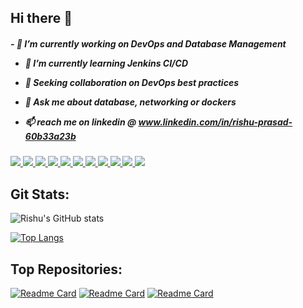 <h2><b>Hi there 👋</b></h2>
<h5>
 - 🔭 I’m currently working on DevOps and Database Management 

- 🌱 I’m currently learning Jenkins CI/CD

- 👯 Seeking collaboration on DevOps best practices

- 💬 Ask me about database, networking or dockers

- 📫 reach me on linkedin @ www.linkedin.com/in/rishu-prasad-60b33a23b 

</h5>
<a href="https://visitcount.itsvg.in">
  <img src="https://visitcount.itsvg.in/api?id=Rishu0204&label=Python&color=4&icon=2&pretty=true" />
</a>
<a href="https://visitcount.itsvg.in">
  <img src="https://visitcount.itsvg.in/api?id=Rishu0204&label=Docker&color=4&icon=2&pretty=true" />
</a>
<a href="https://visitcount.itsvg.in">
  <img src="https://visitcount.itsvg.in/api?id=Rishu0204&label=c%2B%2B&color=4&icon=2&pretty=true" />
</a>
<a href="https://visitcount.itsvg.in">
  <img src="https://visitcount.itsvg.in/api?id=Rishu0204&label=Javascript&color=4&icon=2&pretty=true" />
</a>
<a href="https://visitcount.itsvg.in">
  <img src="https://visitcount.itsvg.in/api?id=Rishu0204&label=Shell%20Scripting&color=4&icon=2&pretty=true" />
</a>
<a href="https://visitcount.itsvg.in">
  <img src="https://visitcount.itsvg.in/api?id=Rishu0204&label=Socket%20Programming&color=4&icon=2&pretty=true" />
</a>
<a href="https://visitcount.itsvg.in">
  <img src="https://visitcount.itsvg.in/api?id=Rishu0204&label=Linux&color=4&icon=2&pretty=true" />
</a>
<a href="https://visitcount.itsvg.in">
  <img src="https://visitcount.itsvg.in/api?id=Rishu0204&label=css&color=4&icon=2&pretty=true" />
</a>
<a href="https://visitcount.itsvg.in">
  <img src="https://visitcount.itsvg.in/api?id=Rishu0204&label=Jenkins&color=4&icon=2&pretty=true" />
</a>
<a href="https://visitcount.itsvg.in">
  <img src="https://visitcount.itsvg.in/api?id=Rishu0204&label=MySql&color=4&icon=2&pretty=true" />
</a>
<a href="https://visitcount.itsvg.in">
  <img src="https://visitcount.itsvg.in/api?id=Rishu0204&label=HTML&color=4&icon=2&pretty=true" />
</a>

<h2><b>Git Stats:</b></h2>



![Rishu's GitHub stats](https://github-readme-stats.vercel.app/api?username=Rishu0204&show_icons=true&theme=radical)





[![Top Langs](https://github-readme-stats.vercel.app/api/top-langs/?username=Rishu0204&layout=donut)](https://github.com/Rishu0204/github-readme-stats)

<h2><b>Top Repositories:</b></h2>




[![Readme Card](https://github-readme-stats.vercel.app/api/pin/?username=Rishu0204&repo=mysql_using_python)](https://github.com/Rishu0204/mysql_using_python)
[![Readme Card](https://github-readme-stats.vercel.app/api/pin/?username=Rishu0204&repo=socket_programming)](https://github.com/Rishu0204/socket_programming)
[![Readme Card](https://github-readme-stats.vercel.app/api/pin/?username=Rishu0204&repo=linux_learning)](https://github.com/Rishu0204/linux_learning)
